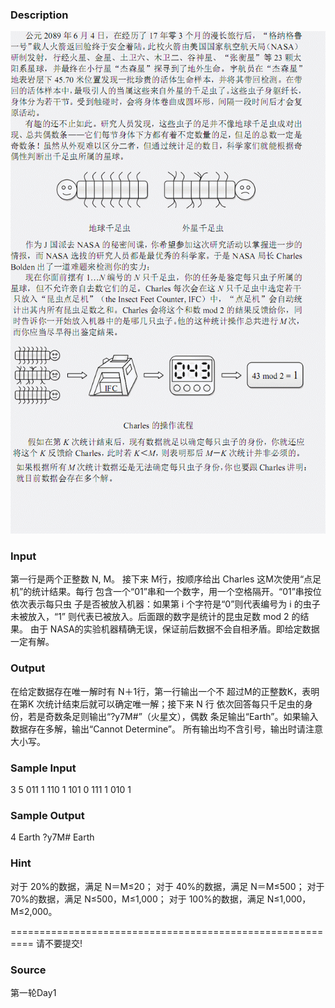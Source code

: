 
### Description
![](/images/1923.jpg) 
### Input
第一行是两个正整数 N, M。 
接下来 M行，按顺序给出 Charles 这M次使用“点足机”的统计结果。每行
包含一个“01”串和一个数字，用一个空格隔开。“01”串按位依次表示每只虫
子是否被放入机器：如果第 i 个字符是“0”则代表编号为 i 的虫子未被放入，“1”
则代表已被放入。后面跟的数字是统计的昆虫足数 mod 2 的结果。 
由于 NASA的实验机器精确无误，保证前后数据不会自相矛盾。即给定数据
一定有解。 
 
### Output
在给定数据存在唯一解时有 N＋1行，第一行输出一个不
超过M的正整数K，表明在第K 次统计结束后就可以确定唯一解；接下来 N 行
依次回答每只千足虫的身份，若是奇数条足则输出“?y7M#”（火星文），偶数
条足输出“Earth”。如果输入数据存在多解，输出“Cannot Determine”。 
所有输出均不含引号，输出时请注意大小写。 
 
### Sample Input
3 5 
011 1 
110 1 
101 0 
111 1 
010 1
### Sample Output
4 
Earth 
?y7M# 
Earth 
### Hint
对于 20%的数据，满足 N＝M≤20； 
对于 40%的数据，满足 N＝M≤500； 
对于 70%的数据，满足 N≤500，M≤1,000； 
对于 100%的数据，满足 N≤1,000，M≤2,000。 

==========================================================
请不要提交!
### Source
第一轮Day1